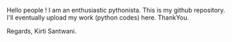 Hello people !
I am an enthusiastic pythonista.
This is my github repository. I'll eventually upload my work (python codes) here.
ThankYou.

Regards,
Kirti Santwani.
